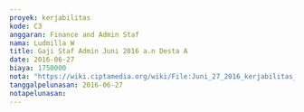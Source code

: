 ```yaml
---
proyek: kerjabilitas
kode: C3
anggaran: Finance and Admin Staf
nama: Ludmilla W
title: Gaji Staf Admin Juni 2016 a.n Desta A
date: 2016-06-27
biaya: 1750000
nota: "https://wiki.ciptamedia.org/wiki/File:Juni_27_2016_kerjabilitas_C3_gaji_finance%26admin_staf_juni_Desta.jpg"
tanggalpelunasan: 2016-06-27
notapelunasan:
---
```

